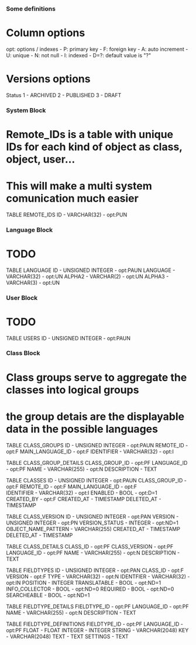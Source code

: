 ### Some definitions ###

# Column options
opt: options / indexes
    - P: primary key
    - F: foreign key
    - A: auto increment
    - U: unique
    - N: not null
    - I: indexed
    - D=?: default value is "?"

# Versions options
Status
    1 - ARCHIVED
    2 - PUBLISHED
    3 - DRAFT

### System Block ###

###
# Remote_IDs is a table with unique IDs for each kind of object as class, object, user...
# This will make a multi system comunication much easier
TABLE REMOTE_IDS
    ID                  - VARCHAR(32)       - opt:PUN 
    
### Language Block ###
# TODO

TABLE LANGUAGE
    ID                  - UNSIGNED INTEGER  - opt:PAUN
    LANGUAGE            - VARCHAR(32)       - opt:UN
    ALPHA2              - VARCHAR(2)        - opt:UN
    ALPHA3              - VARCHAR(3)        - opt:UN
    
### User Block ###
# TODO

TABLE USERS
    ID                  - UNSIGNED INTEGER  - opt:PAUN

### Class Block ###

###
# Class groups serve to aggregate the classes into logical groups
# the group detais are the displayable data in the possible languages
TABLE CLASS_GROUPS
    ID                  - UNSIGNED INTEGER  - opt:PAUN
    REMOTE_ID           - opt:F
    MAIN_LANGUAGE_ID    - opt:F
    IDENTIFIER          - VARCHAR(32)       - opt:I

TABLE CLASS_GROUP_DETAILS
    CLASS_GROUP_ID      - opt:PF
    LANGUAGE_ID         - opt:PF
    NAME                - VARCHAR(255)      - opt:N
    DESCRIPTION         - TEXT

TABLE CLASSES
    ID                  - UNSIGNED INTEGER  - opt:PAUN
    CLASS_GROUP_ID      - opt:F 
    REMOTE_ID           - opt:F
    MAIN_LANGUAGE_ID    - opt:F            
    IDENTIFIER          - VARCHAR(32)       - opt:I
    ENABLED             - BOOL              - opt:D=1
    CREATED_BY          - opt:F
    CREATED_AT          - TIMESTAMP
    DELETED_AT          - TIMESTAMP

TABLE CLASS_VERSION
    ID                  - UNSIGNED INTEGER  - opt:PAN
    VERSION             - UNSIGNED INTEGER  - opt:PN
    VERSION_STATUS      - INTEGER           - opt:ND=1
    OBJECT_NAME_PATTERN - VARCHAR(255)
    CREATED_AT          - TIMESTAMP
    DELETED_AT          - TIMESTAMP
    
TABLE CLASS_DETAILS
    CLASS_ID            - opt:PF
    CLASS_VERSION       - opt:PF
    LANGUAGE_ID         - opt:PF
    NAME                - VARCHAR(255)      - opt:N
    DESCRIPTION         - TEXT
    
TABLE FIELDTYPES
    ID                  - UNSIGNED INTEGER  - opt:PAN
    CLASS_ID            - opt:F
    VERSION             - opt:F
    TYPE                - VARCHAR(32)       - opt:N
    IDENTFIER           - VARCHAR(32)       - opt:IN
    POSITION            - INTEGER
    TRANSLATABLE        - BOOL              - opt:ND=1
    INFO_COLLECTOR      - BOOL              - opt:ND=0
    REQUIRED            - BOOL              - opt:ND=0
    SEARCHEABLE         - BOOL              - opt:ND=1

TABLE FIELDTYPE_DETAILS
    FIELDTYPE_ID        - opt:PF
    LANGUAGE_ID         - opt:PF
    NAME                - VARCHAR(255)      - opt:N
    DESCRIPTION         - TEXT
    
TABLE FIELDTYPE_DEFINITIONS
    FIELDTYPE_ID        - opt:PF
    LANGUAGE_ID         - opt:PF
    FLOAT               - FLOAT
    INTEGER             - INTEGER
    STRING              - VARCHAR(2048)
    KEY                 - VARCHAR(2048)
    TEXT                - TEXT
    SETTINGS            - TEXT

